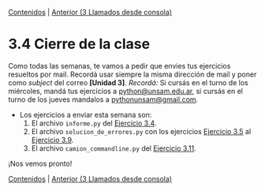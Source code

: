 [Contenidos](../Contenidos.md) \| [Anterior (3 Llamados desde consola)](03_Llamados_desde_cmd.md)

# 3.4 Cierre de la clase

Como todas las semanas, te vamos a pedir que envies tus ejercicios resueltos por mail. Recordá usar siempre la misma dirección de mail y poner como *subject* del correo **[Unidad 3]**. *Recordá:* Si cursás en el turno de los miércoles, mandá tus ejercicios a python@unsam.edu.ar, si cursás en el turno de los jueves mandalos a pythonunsam@gmail.com.

* Los ejercicios a enviar esta semana son:
    1. El archivo `informe.py` del [Ejercicio 3.4](../03_Contenedores_y_Errores/01_Contenedores.md#ejercicio-34-balances).
    2. El archivo `solucion_de_errores.py` con los ejercicios [Ejercicio 3.5](../03_Contenedores_y_Errores/02_Bugs.md#ejercicio-35-semantica) al [Ejercicio 3.9](../03_Contenedores_y_Errores/02_Bugs.md#ejercicio-39-pisando-memoria).
    3. El archivo `camion_commandline.py` del [Ejercicio 3.11](../03_Contenedores_y_Errores/03_Llamados_desde_cmd.md#ejercicio-311-ejecucion-desde-la-linea-de-comandos-con-parametros).
    
¡Nos vemos pronto!


[Contenidos](../Contenidos.md) \| [Anterior (3 Llamados desde consola)](03_Llamados_desde_cmd.md)

